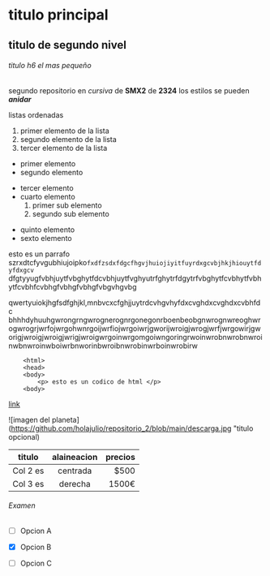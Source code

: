 # titulo principal

## titulo de segundo nivel

###### titulo h6 el mas pequeño

segundo repositorio en _cursiva_ de __SMX2__ de **2324**
los estilos se pueden **_anidar_** 

listas ordenadas
1. primer elemento de la lista
2. segundo elemento de la lista
3. tercer elemento de la lista

* primer elemento
* segundo elemento
- tercer elemento
- cuarto elemento
    1. primer sub elemento
    2. segundo sub elemento
+ quinto elemento
+ sexto elemento

esto es un parrafo szrxdtcfyvgubhiujoipko`fxdfzsdxfdgcfhgvjhuiojiyitfuyrdxgcvbjhkjhiouytfdyfdxgcv` dfgtyyugfvbhjuytfvbghytfdcvbhjuytfvghyutrfghytrfdgytrfvbghytfcvbhytfvbhytfcvbhfcvbhgfvbhgfvbhgfvbgvhgvbg

qwertyuiokjhgfsdfghjkl,mnbvcxcfghjjuytrdcvhgvhyfdxcvghdxcvghdxcvbhfdc bhhhdyhuuhgwrongrngwrognerognrgonegonrboenbeobgnwrognwreoghwrogwrogrjwrfojwrgohwnrgoijwrfiojwrgoiwrjgworijwroigjwrogjwrfjwrgowirjgworigjwroigjwroigjwrigjwroigwrgoinwrgomgoiwngoringrwoinwrobnwrobnwroinwbnwroinwboiwrbnworinbwroibnwrobinwrboinwrobirw

```
    <html>
    <head>
    <body>
        <p> esto es un codico de html </p>
    <body>
```

[link](https://www.fje.edu/ca/jesuites-bellvitge "enlace ala wep del cole")

![imagen del planeta](https://github.com/holajulio/repositorio_2/blob/main/descarga.jpg "titulo opcional)


|titulo |alaineacion | precios|
|----------|:----------:|----------:|
|Col 2 es|centrada|$500
|Col 3 es|derecha|1500€|

###### Examen

-[ ] Opcion A

-[X] Opcion B

-[ ] Opcion C
